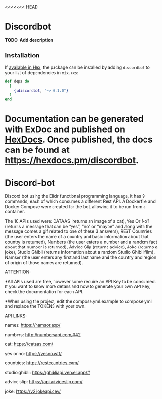 <<<<<<< HEAD
# Discordbot

**TODO: Add description**

## Installation

If [available in Hex](https://hex.pm/docs/publish), the package can be installed
by adding `discordbot` to your list of dependencies in `mix.exs`:

```elixir
def deps do
  [
    {:discordbot, "~> 0.1.0"}
  ]
end
```

Documentation can be generated with [ExDoc](https://github.com/elixir-lang/ex_doc)
and published on [HexDocs](https://hexdocs.pm). Once published, the docs can
be found at <https://hexdocs.pm/discordbot>.
=======
# Discord-bot
Discord bot using the Elixir functional programming language, it has 9 commands, each of which consumes a different Rest API. A Dockerfile and Docker Compose were created for the bot, allowing it to be run from a container.

The 10 APIs used were: CATAAS (returns an image of a cat), Yes Or No? (returns a message that can be “yes”, “no” or “maybe” and along with the message comes a gif related to one of these 3 answers), REST Countries (the user enters the name of a country and basic information about that country is returned), Numbers (the user enters a number and a random fact about that number is returned), Advice Slip (returns advice), Joke (returns a joke), Studio Ghibli (returns information about a random Studio Ghibli film), Namsor (the user enters any first and last name and the country and region of origin of those names are returned).

ATTENTION:

*All APIs used are free, however some require an API Key to be consumed. If you want to know more details and how to generate your own API Key, check the documentation for each API.

*When using the project, edit the compose.yml.example to compose.yml and replace the TOKENS with your own.

API LINKS:

names: https://namsor.app/ 

numbers: http://numbersapi.com/#42 

cat: https://cataas.com/ 

yes or no: https://yesno.wtf/ 

countries: https://restcountries.com/ 

studio ghibli: https://ghibliapi.vercel.app/# 

advice slip: https://api.adviceslip.com/ 

joke: https://v2.jokeapi.dev/ 

